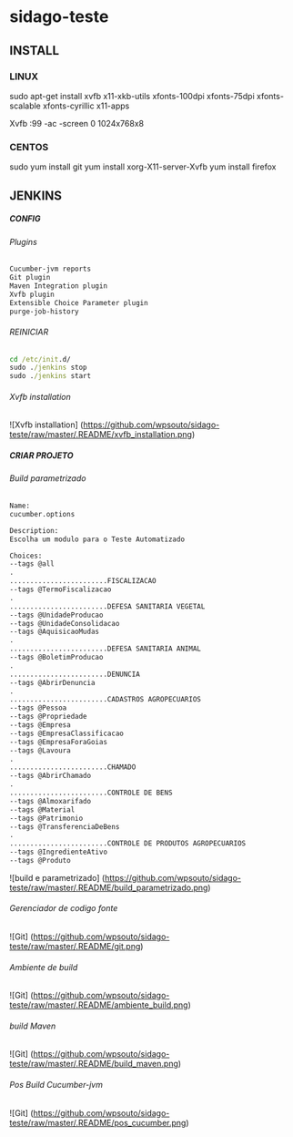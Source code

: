 # sidago-teste

## INSTALL
### LINUX
sudo apt-get install xvfb x11-xkb-utils xfonts-100dpi xfonts-75dpi xfonts-scalable xfonts-cyrillic x11-apps

Xvfb :99 -ac -screen 0 1024x768x8

### CENTOS
sudo yum install git
yum install xorg-X11-server-Xvfb
yum install firefox

## JENKINS
##### CONFIG
###### Plugins
```cmd
Cucumber-jvm reports
Git plugin
Maven Integration plugin
Xvfb plugin
Extensible Choice Parameter plugin
purge-job-history
```
###### REINICIAR
```cmd
cd /etc/init.d/
sudo ./jenkins stop
sudo ./jenkins start
```

###### Xvfb installation
![Xvfb installation]
(https://github.com/wpsouto/sidago-teste/raw/master/.README/xvfb_installation.png)

##### CRIAR PROJETO
###### Build parametrizado


```cmd
Name:
cucumber.options

Description:
Escolha um modulo para o Teste Automatizado

Choices:
--tags @all
.
........................FISCALIZACAO
--tags @TermoFiscalizacao
.
........................DEFESA SANITARIA VEGETAL
--tags @UnidadeProducao
--tags @UnidadeConsolidacao
--tags @AquisicaoMudas
.
........................DEFESA SANITARIA ANIMAL
--tags @BoletimProducao
.
........................DENUNCIA
--tags @AbrirDenuncia
.
........................CADASTROS AGROPECUARIOS
--tags @Pessoa
--tags @Propriedade
--tags @Empresa
--tags @EmpresaClassificacao
--tags @EmpresaForaGoias
--tags @Lavoura
.
........................CHAMADO
--tags @AbrirChamado
.
........................CONTROLE DE BENS
--tags @Almoxarifado
--tags @Material
--tags @Patrimonio
--tags @TransferenciaDeBens
.
........................CONTROLE DE PRODUTOS AGROPECUARIOS
--tags @IngredienteAtivo
--tags @Produto
```

![build e parametrizado]
(https://github.com/wpsouto/sidago-teste/raw/master/.README/build_parametrizado.png)

###### Gerenciador de codigo fonte
![Git]
(https://github.com/wpsouto/sidago-teste/raw/master/.README/git.png)

###### Ambiente de build
![Git]
(https://github.com/wpsouto/sidago-teste/raw/master/.README/ambiente_build.png)

###### build Maven
![Git]
(https://github.com/wpsouto/sidago-teste/raw/master/.README/build_maven.png)

###### Pos Build Cucumber-jvm
![Git]
(https://github.com/wpsouto/sidago-teste/raw/master/.README/pos_cucumber.png)
